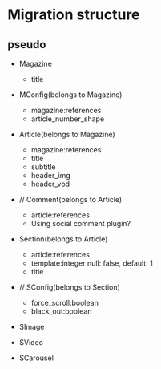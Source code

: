 # Migration structure

## pseudo

- Magazine
    - title

- MConfig(belongs to Magazine)
    - magazine:references
    - article_number_shape
    
- Article(belongs to Magazine)
    - magazine:references
    - title
    - subtitle
    - header_img
    - header_vod
    
- // Comment(belongs to Article)
    - article:references
    - Using social comment plugin?

- Section(belongs to Article)
    - article:references
    - template:integer null: false, default: 1
    - title
    
- // SConfig(belongs to Section)
    - force_scroll:boolean
    - black_out:boolean
    
- SImage

- SVideo

- SCarousel

